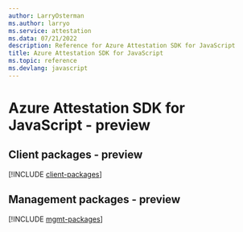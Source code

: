 ```yaml
---
author: LarryOsterman
ms.author: larryo
ms.service: attestation
ms.data: 07/21/2022
description: Reference for Azure Attestation SDK for JavaScript
title: Azure Attestation SDK for JavaScript
ms.topic: reference
ms.devlang: javascript
---
```

# Azure Attestation SDK for JavaScript - preview

## Client packages - preview
[!INCLUDE [client-packages](attestation-client-index.md)]
## Management packages - preview
[!INCLUDE [mgmt-packages](attestation-mgmt-index.md)]
